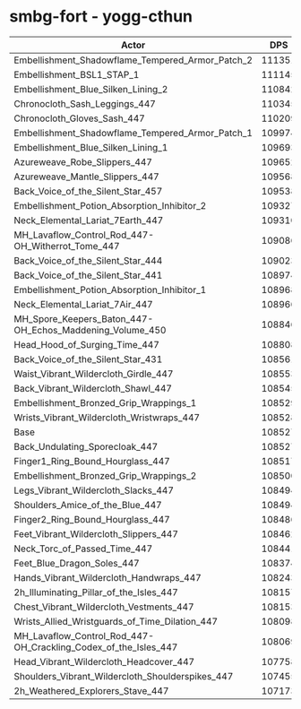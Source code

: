 # smbg-fort - yogg-cthun
| Actor | DPS | Increase |
|---|:---:|:---:|
|Embellishment_Shadowflame_Tempered_Armor_Patch_2|111351|2.60%|
|Embellishment_BSL1_STAP_1|111145|2.41%|
|Embellishment_Blue_Silken_Lining_2|110842|2.13%|
|Chronocloth_Sash_Leggings_447|110345|1.68%|
|Chronocloth_Gloves_Sash_447|110209|1.55%|
|Embellishment_Shadowflame_Tempered_Armor_Patch_1|109974|1.33%|
|Embellishment_Blue_Silken_Lining_1|109693|1.07%|
|Azureweave_Robe_Slippers_447|109652|1.04%|
|Azureweave_Mantle_Slippers_447|109568|0.96%|
|Back_Voice_of_the_Silent_Star_457|109538|0.93%|
|Embellishment_Potion_Absorption_Inhibitor_2|109327|0.74%|
|Neck_Elemental_Lariat_7Earth_447|109310|0.72%|
|MH_Lavaflow_Control_Rod_447-OH_Witherrot_Tome_447|109086|0.52%|
|Back_Voice_of_the_Silent_Star_444|109023|0.46%|
|Back_Voice_of_the_Silent_Star_441|108974|0.41%|
|Embellishment_Potion_Absorption_Inhibitor_1|108968|0.41%|
|Neck_Elemental_Lariat_7Air_447|108966|0.40%|
|MH_Spore_Keepers_Baton_447-OH_Echos_Maddening_Volume_450|108846|0.29%|
|Head_Hood_of_Surging_Time_447|108808|0.26%|
|Back_Voice_of_the_Silent_Star_431|108561|0.03%|
|Waist_Vibrant_Wildercloth_Girdle_447|108553|0.02%|
|Back_Vibrant_Wildercloth_Shawl_447|108545|0.02%|
|Embellishment_Bronzed_Grip_Wrappings_1|108529|0.00%|
|Wrists_Vibrant_Wildercloth_Wristwraps_447|108528|0.00%|
|Base|108527|0.00%|
|Back_Undulating_Sporecloak_447|108527|0.00%|
|Finger1_Ring_Bound_Hourglass_447|108517|-0.01%|
|Embellishment_Bronzed_Grip_Wrappings_2|108500|-0.02%|
|Legs_Vibrant_Wildercloth_Slacks_447|108494|-0.03%|
|Shoulders_Amice_of_the_Blue_447|108494|-0.03%|
|Finger2_Ring_Bound_Hourglass_447|108486|-0.04%|
|Feet_Vibrant_Wildercloth_Slippers_447|108462|-0.06%|
|Neck_Torc_of_Passed_Time_447|108441|-0.08%|
|Feet_Blue_Dragon_Soles_447|108374|-0.14%|
|Hands_Vibrant_Wildercloth_Handwraps_447|108243|-0.26%|
|2h_Illuminating_Pillar_of_the_Isles_447|108157|-0.34%|
|Chest_Vibrant_Wildercloth_Vestments_447|108153|-0.34%|
|Wrists_Allied_Wristguards_of_Time_Dilation_447|108098|-0.40%|
|MH_Lavaflow_Control_Rod_447-OH_Crackling_Codex_of_the_Isles_447|108069|-0.42%|
|Head_Vibrant_Wildercloth_Headcover_447|107758|-0.71%|
|Shoulders_Vibrant_Wildercloth_Shoulderspikes_447|107455|-0.99%|
|2h_Weathered_Explorers_Stave_447|107173|-1.25%|
